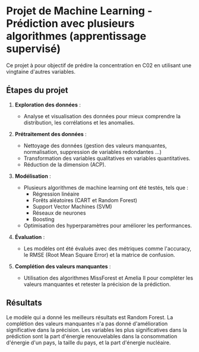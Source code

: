 # Projet de Machine Learning - Prédiction avec plusieurs algorithmes (apprentissage supervisé)

Ce projet à pour objectif de prédire la concentration en C02 en utilisant une vingtaine d'autres variables.

## Étapes du projet

1. **Exploration des données** : 
   - Analyse et visualisation des données pour mieux comprendre la distribution, les corrélations et les anomalies.
   
2. **Prétraitement des données** :
   - Nettoyage des données (gestion des valeurs manquantes, normalisation, suppression de variables redondantes ...)
   - Transformation des variables qualitatives en variables quantitatives.
   - Réduction de la dimension (ACP).

4. **Modélisation** :
   - Plusieurs algorithmes de machine learning ont été testés, tels que :
     - Régression linéaire
     - Forêts aléatoires (CART et Random Forest)
     - Support Vector Machines (SVM)
     - Réseaux de neurones
     - Boosting
   - Optimisation des hyperparamètres pour améliorer les performances.

5. **Évaluation** :
   - Les modèles ont été évalués avec des métriques comme l'accuracy, le RMSE (Root Mean Square Error) et la matrice de confusion.
  
6. **Complétion des valeurs manquantes** :
   - Utilisation des algorithmes MissForest et Amelia II pour compléter les valeurs manquantes et retester la précision de la prédiction.
   
## Résultats

Le modèle qui a donné les meilleurs résultats est Random Forest. La complétion des valeurs manquantes n'a pas donné d'amélioration significative dans la précision. Les variables les plus significatives dans la prédiction sont la part d'énergie renouvelables dans la consommation d'énergie d'un pays, la taille du pays, et la part d'énergie nucléaire.

